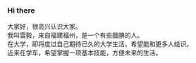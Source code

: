 ### Hi there 
大家好，很高兴认识大家。  
我叫雷毅，来自福建福州，是一个有些腼腆的人。  
在大学，即将度过自己期待已久的大学生活，希望能和更多人结识。  
近来在学车，希望掌握一项基本技能，方便未来的生活。
<!--
**Lawrence0sama/Lawrence0sama** is a ✨ _special_ ✨ repository because its `README.md` (this file) appears on your GitHub profile.

Here are some ideas to get you started:

- 🔭 I’m currently working on ...
- 🌱 I’m currently learning ...
- 👯 I’m looking to collaborate on ...
- 🤔 I’m looking for help with ...
- 💬 Ask me about ...
- 📫 How to reach me: ...
- 😄 Pronouns: ...
- ⚡ Fun fact: ...
-->
